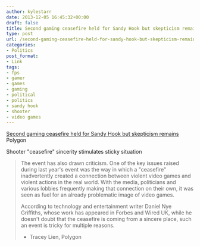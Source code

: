 ```yaml
---
author: kylestarr
date: 2013-12-05 16:45:32+00:00
draft: false
title: Second gaming ceasefire held for Sandy Hook but skepticism remains
type: post
url: /second-gaming-ceasefire-held-for-sandy-hook-but-skepticism-remains/
categories:
- Politics
post_format:
- Link
tags:
- fps
- gamer
- games
- gaming
- political
- politics
- sandy hook
- shooter
- video games
---
```


[Second gaming ceasefire held for Sandy Hook but skepticism remains
](http://www.polygon.com/2013/12/5/5176330/second-gaming-ceasefire-held-for-sandy-hook-but-skepticism-remains)Polygon

Shooter "ceasefire" sincerity stimulates sticky situation


<blockquote>The event has also drawn criticism. One of the key issues raised during last year's event was the way in which a "ceasefire" inadvertently created a connection between violent video games and violent actions in the real world. With the media, politicians and various lobbies frequently making that connection on their own, it was seen as fuel for an already problematic image of video games.

According to technology and entertainment writer Daniel Nye Griffiths, whose work has appeared in Forbes and Wired UK, while he doesn't doubt that the ceasefire is coming from a sincere place, such an event is tricky for multiple reasons.

- Tracey Lien, Polygon</blockquote>
